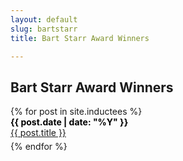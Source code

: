 ```yaml
---
layout: default
slug: bartstarr
title: Bart Starr Award Winners

---
```

<div class="container">
<h2>Bart Starr Award Winners</h2>
{% for post in site.inductees %}
<div class="team-entry" style=" margin-bottom: 5px;">
<a class="team-pos" style="color: #000; font-weight: bold;">{{ post.date | date: "%Y" }}</a><br /><a class="team-title" style="text-decoration: underline; width: 100%" href="{{ site.baseurl }}{{ post.url | replace: '.html', '' }}">{{ post.title }}</a>
</div>
{% endfor %}
</div>